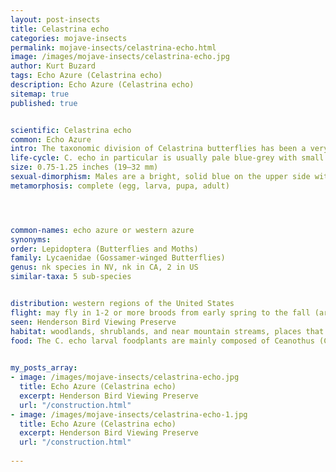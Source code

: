 ```yaml
---
layout: post-insects
title: Celastrina echo
categories: mojave-insects
permalink: mojave-insects/celastrina-echo.html
image: /images/mojave-insects/celastrina-echo.jpg
author: Kurt Buzard
tags: Echo Azure (Celastrina echo)
description: Echo Azure (Celastrina echo)
sitemap: true
published: true


scientific: Celastrina echo
common: Echo Azure
intro: The taxonomic division of Celastrina butterflies has been a very complicated issue. The butterflies in the Lycaenidae family in general are usually flat as larvae. The adult individuals are usually small and have hairy, ringed antenna-like tails. Their wings are mostly bright glowing blue and green. A large portion of Lycaenidae butterflies are found to have different associations with ants, either mutualistic, parasitic, or predatory.
life-cycle: C. echo in particular is usually pale blue-grey with small black spots or dashes. Based on the limited observations reported and the life history records of the other blue butterflies (Polyommatini), C. echo's known life history starts with eggs laid on the flower buds of its host plants. Attended and protected by the ants, C. echo's larvae feed on the flower buds and flowers while ants receive sugar-rich honeydew from them throughout the larval lifespan. C. echo then may pupate within ant nests.
size: 0.75-1.25 inches (19–32 mm)
sexual-dimorphism: Males are a bright, solid blue on the upper side with no black markings, while females are a more muted, dusky blue that often includes a broad black band along the outer edge of the forewings and a row of gray or black spots on the hindwings.
metamorphosis: complete (egg, larva, pupa, adult)




common-names: echo azure or western azure
synonyms: 
order: Lepidoptera (Butterflies and Moths)
family: Lycaenidae (Gossamer-winged Butterflies)
genus: nk species in NV, nk in CA, 2 in US
similar-taxa: 5 sub-species


distribution: western regions of the United States
flight: may fly in 1-2 or more broods from early spring to the fall (around February to late June, July, or even till October if there is no severe cold weather)
seen: Henderson Bird Viewing Preserve
habitat: woodlands, shrublands, and near mountain streams, places that have woody host plants they feed on
food: The C. echo larval foodplants are mainly composed of Ceanothus (California wild lilac), Spiraea (Holodiscus), Aesculus (California buckeye), Rubus (blackberries), and some legumes. The adults' host plants are also very diverse. They mostly feed on nectar from plants including the larval host plants listed above, Heteromeles (toyon), Rhamnus, and several others.
   

my_posts_array:
- image: /images/mojave-insects/celastrina-echo.jpg
  title: Echo Azure (Celastrina echo)
  excerpt: Henderson Bird Viewing Preserve
  url: "/construction.html"
- image: /images/mojave-insects/celastrina-echo-1.jpg
  title: Echo Azure (Celastrina echo)
  excerpt: Henderson Bird Viewing Preserve
  url: "/construction.html"
 
---
```

  
  
 <p></p>
  